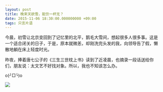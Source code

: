 ```yaml
---
layout: post
title: 晚来天欲雪，能饮一杯无？
date: 2015-11-06 18:30:00.000000000 +09:00
tags: 只言片语
---
```


今晨，初雪让北京变回到了记忆里的北平，鹅毛大雪间，想起很多人很多事。这是一个适合闭关的日子，于是，原本就微恙，却刚洗完头发的我，向领导告了假，懒散地躺在床上轻度时光。

昨夜，捧着唐七公子的《三生三世枕上书》读到了近凌晨，也摘录一段话送给你们，朋友说：太文艺不好找对象。所以，我也不知该怎么办。

o(╯□╰)o

![](http://img.blog.csdn.net/20170325155210669)